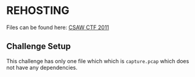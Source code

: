 # REHOSTING

Files can be found here: [CSAW CTF 2011](https://shell-storm.org/repo/CTF/CSAW-2011/Networking/Networking101%20-%20100%20Points/)

## Challenge Setup
This challenge has only one file which which is `capture.pcap` which does not have any dependencies.